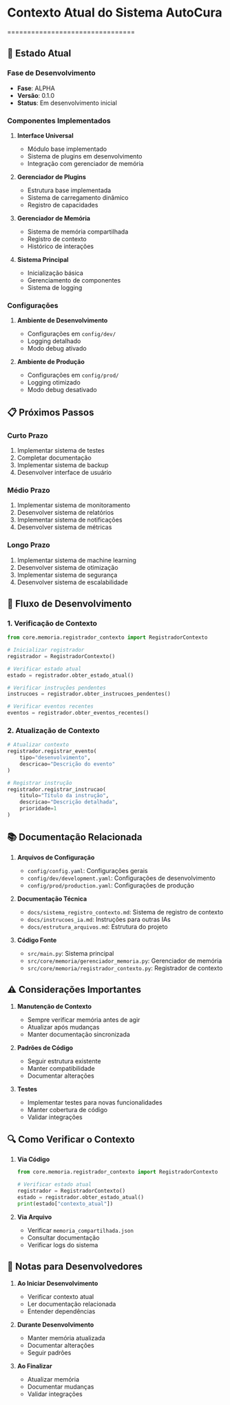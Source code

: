 # Contexto Atual do Sistema AutoCura
================================

## 🎯 Estado Atual

### Fase de Desenvolvimento
- **Fase**: ALPHA
- **Versão**: 0.1.0
- **Status**: Em desenvolvimento inicial

### Componentes Implementados
1. **Interface Universal**
   - Módulo base implementado
   - Sistema de plugins em desenvolvimento
   - Integração com gerenciador de memória

2. **Gerenciador de Plugins**
   - Estrutura base implementada
   - Sistema de carregamento dinâmico
   - Registro de capacidades

3. **Gerenciador de Memória**
   - Sistema de memória compartilhada
   - Registro de contexto
   - Histórico de interações

4. **Sistema Principal**
   - Inicialização básica
   - Gerenciamento de componentes
   - Sistema de logging

### Configurações
1. **Ambiente de Desenvolvimento**
   - Configurações em `config/dev/`
   - Logging detalhado
   - Modo debug ativado

2. **Ambiente de Produção**
   - Configurações em `config/prod/`
   - Logging otimizado
   - Modo debug desativado

## 📋 Próximos Passos

### Curto Prazo
1. Implementar sistema de testes
2. Completar documentação
3. Implementar sistema de backup
4. Desenvolver interface de usuário

### Médio Prazo
1. Implementar sistema de monitoramento
2. Desenvolver sistema de relatórios
3. Implementar sistema de notificações
4. Desenvolver sistema de métricas

### Longo Prazo
1. Implementar sistema de machine learning
2. Desenvolver sistema de otimização
3. Implementar sistema de segurança
4. Desenvolver sistema de escalabilidade

## 🔄 Fluxo de Desenvolvimento

### 1. Verificação de Contexto
```python
from core.memoria.registrador_contexto import RegistradorContexto

# Inicializar registrador
registrador = RegistradorContexto()

# Verificar estado atual
estado = registrador.obter_estado_atual()

# Verificar instruções pendentes
instrucoes = registrador.obter_instrucoes_pendentes()

# Verificar eventos recentes
eventos = registrador.obter_eventos_recentes()
```

### 2. Atualização de Contexto
```python
# Atualizar contexto
registrador.registrar_evento(
    tipo="desenvolvimento",
    descricao="Descrição do evento"
)

# Registrar instrução
registrador.registrar_instrucao(
    titulo="Título da instrução",
    descricao="Descrição detalhada",
    prioridade=1
)
```

## 📚 Documentação Relacionada

1. **Arquivos de Configuração**
   - `config/config.yaml`: Configurações gerais
   - `config/dev/development.yaml`: Configurações de desenvolvimento
   - `config/prod/production.yaml`: Configurações de produção

2. **Documentação Técnica**
   - `docs/sistema_registro_contexto.md`: Sistema de registro de contexto
   - `docs/instrucoes_ia.md`: Instruções para outras IAs
   - `docs/estrutura_arquivos.md`: Estrutura do projeto

3. **Código Fonte**
   - `src/main.py`: Sistema principal
   - `src/core/memoria/gerenciador_memoria.py`: Gerenciador de memória
   - `src/core/memoria/registrador_contexto.py`: Registrador de contexto

## ⚠️ Considerações Importantes

1. **Manutenção de Contexto**
   - Sempre verificar memória antes de agir
   - Atualizar após mudanças
   - Manter documentação sincronizada

2. **Padrões de Código**
   - Seguir estrutura existente
   - Manter compatibilidade
   - Documentar alterações

3. **Testes**
   - Implementar testes para novas funcionalidades
   - Manter cobertura de código
   - Validar integrações

## 🔍 Como Verificar o Contexto

1. **Via Código**
   ```python
   from core.memoria.registrador_contexto import RegistradorContexto
   
   # Verificar estado atual
   registrador = RegistradorContexto()
   estado = registrador.obter_estado_atual()
   print(estado["contexto_atual"])
   ```

2. **Via Arquivo**
   - Verificar `memoria_compartilhada.json`
   - Consultar documentação
   - Verificar logs do sistema

## 📝 Notas para Desenvolvedores

1. **Ao Iniciar Desenvolvimento**
   - Verificar contexto atual
   - Ler documentação relacionada
   - Entender dependências

2. **Durante Desenvolvimento**
   - Manter memória atualizada
   - Documentar alterações
   - Seguir padrões

3. **Ao Finalizar**
   - Atualizar memória
   - Documentar mudanças
   - Validar integrações 